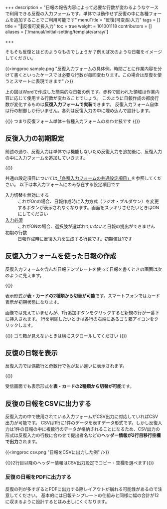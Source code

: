+++
description = "日報の報告内容によって必要な行数が変わるようなケースで利用できる反復の入力フォームです。単体では動作せず反復の中に各種フォームを追加することでご利用可能です"
menuTitle = "反復(可変長)入力"
tags = []
title = "🧩反復可変長入力"
toc = true
weight = 101001118
contributors = []
aliases = ['/manual/initial-setting/template/array/']

+++


そもそも反復とはどのようなものでしょうか？例えば次のような日報をイメージしてください。

{{<imgproc sample.png "反復入力フォームの具体例。時間ごとに作業内容を分けて書くといったケースでは必要な行数が毎回変わります。この場合は反復を使うとスマートに表現できます" />}}

上の図はWordで作成した簡易的な日報の例です。赤枠で囲われた領域は作業内容に応じて使用する行数が変わることでしょう。
このように日報作成の都度行数が変化するものは**反復入力フォームで実装**できます。
反復入力フォーム自体は行の制御しか行いません。各列は反復入力の中に埋め込んで設計します。

{{<alice pos="right" icon="ok">}}
つまり反復フォーム単体＋各種入力フォームのあわせ技です
{{</alice>}}

## 反復入力の初期設定

前述の通り、反復入力は単体では機能しないため反復入力を追加後に、反復入力の中に入力フォームを追加していきます。

{{<appscreen filename="template" title="反復入力の設定は反復の中に使用する項目（列）を追加して行きます"  >}}

共通の設定項目については[「各種入力フォームの共通設定項目」](/docs/manual/initial-setting/template/make/#common_setting)を参照してください。
以下は本入力フォームにのみ存在する設定項目です

<dl>
  <dt>入力切替を無効にする</dt>
  <dd>これがOnの場合、日報作成時に入力方式（ラジオ・プルダウン）を変更するボタンが表示されなくなります。画面をスッキリさせたいときはONにしてください</dd>
  <dt><a href="/tips/required/">入力必須</a></dt>
  <dd>これがONの場合、選択肢が選ばれていないと日報の提出ができません</dd>
  <dt>初期の行数</dt>
  <dd>日報作成時に反復入力を生成する行数です。初期値は1です</dd>
</dl>


## 反復入力フォームを使った日報の作成

反復入力フォームを含んだ日報テンプレートを使って日報を書くときの画面は次のように見えます。

{{<appscreen filename="input" title="反復の含まれた日報の入力画面イメージ。スマートフォンではカード風のレイアウトになります"  >}}

表示形式が**表・カードの2種類から切替が可能**です。スマートフォンではカード表示が初期状態になります。

画像では見えていませんが、1行追加ボタンをクリックすると新規の行が一番下に挿入されます。
行を削除したいときは各行の右端にあるゴミ箱アイコンをクリックします。

{{<alice pos="right" icon="book">}}
ゴミ箱が見えないときは横にスクロールしてください
{{</alice>}}

## 反復の日報を表示

反復入力では偶数行と奇数行で色が互い違いに表示されます。

{{<appscreen filename="post" title="反復入力の偶数行は水色の背景で表示されます"  >}}

受信画面でも表示形式を**表・カードの2種類から切替が可能**です。

## 反復の日報をCSVに出力する

反復入力の中で使用されている入力フォームがCSV出力に対応していればCSV出力が可能です。
CSVは1行に1件のデータを表すデータ形式です。しかし反復入力は1件の日報の中に複数行のデータが格納されることになるため、CSV出力の形式は反復入力の行数に合わせて提出者名などの**ヘッダー情報が2行目移行空欄で出力**されます。

{{<imgproc csv.png "日報をCSVに出力した例" />}}

{{<alice pos="right" icon="here">}}2行目以降のヘッダー情報はCSV出力設定でコピー・空欄を選べます{{</alice>}}

### 反復の日報をPDFに出力する

反復の列が多すぎるとPDFに出力する際レイアウトが崩れる可能性があるので注意してください。
基本的には日報テンプレートの仕組みと同様に幅の合計が12に収まるように設計するとはみ出しにくくなります。
